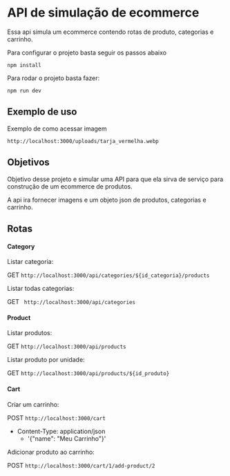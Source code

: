 # API de simulação de ecommerce

Essa api simula um ecommerce contendo rotas de produto, categorias e carrinho.

Para configurar o projeto basta seguir os passos abaixo

``npm install``

Para rodar o projeto basta fazer:

``npm run dev``

## Exemplo de uso

Exemplo de como acessar imagem

``http://localhost:3000/uploads/tarja_vermelha.webp``

## Objetivos

Objetivo desse projeto e simular uma API para que ela sirva de serviço para construção de um ecommerce de produtos.

A api ira fornecer imagens e um objeto json de produtos, categorias e carrinho.

## Rotas

#### Category

Listar categoria:

GET ``http://localhost:3000/api/categories/${id_categoria}/products``

Listar todas categorias:

GET `` http://localhost:3000/api/categories``

#### Product

Listar produtos:

GET ``http://localhost:3000/api/products``

Listar produto por unidade:

GET ``http://localhost:3000/api/products/${id_produto}``

#### Cart

Criar um carrinho:

POST ``http://localhost:3000/cart``

- Content-Type: application/json
  - '{"name": "Meu Carrinho"}'

Adicionar produto ao carrinho:

POST ``http://localhost:3000/cart/1/add-product/2``